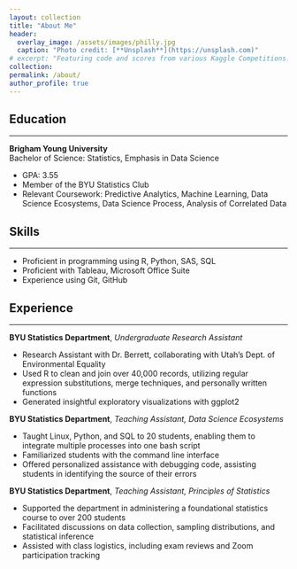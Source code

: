 ```yaml
---
layout: collection
title: "About Me"
header:
  overlay_image: /assets/images/philly.jpg
  caption: "Photo credit: [**Unsplash**](https://unsplash.com)"
# excerpt: "Featuring code and scores from various Kaggle Competitions."
collection: 
permalink: /about/
author_profile: true
---
```


## Education
***
**Brigham Young University**  
Bachelor of Science: Statistics, Emphasis in Data Science
- GPA: 3.55
- Member of the BYU Statistics Club
- Relevant Coursework: Predictive Analytics, Machine Learning, Data Science Ecosystems, Data Science Process, Analysis of Correlated Data

## Skills
***
- Proficient in programming using R, Python, SAS, SQL
- Proficient with Tableau, Microsoft Office Suite
- Experience using Git, GitHub

## Experience
***
**BYU Statistics Department**, *Undergraduate Research Assistant*
- Research Assistant with Dr. Berrett, collaborating with Utah’s Dept. of Environmental Equality
- Used R to clean and join over 40,000 records, utilizing regular expression substitutions, merge techniques, and personally written functions
- Generated insightful exploratory visualizations with ggplot2

**BYU Statistics Department**, *Teaching Assistant, Data Science Ecosystems*
- Taught Linux, Python, and SQL to 20 students, enabling them to integrate multiple processes into one bash script
- Familiarized students with the command line interface
- Offered personalized assistance with debugging code, assisting students in identifying the source of their errors

**BYU Statistics Department**, *Teaching Assistant, Principles of Statistics*
- Supported the department in administering a foundational statistics course to over 200 students
- Facilitated discussions on data collection, sampling distributions, and statistical inference
- Assisted with class logistics, including exam reviews and Zoom participation tracking
